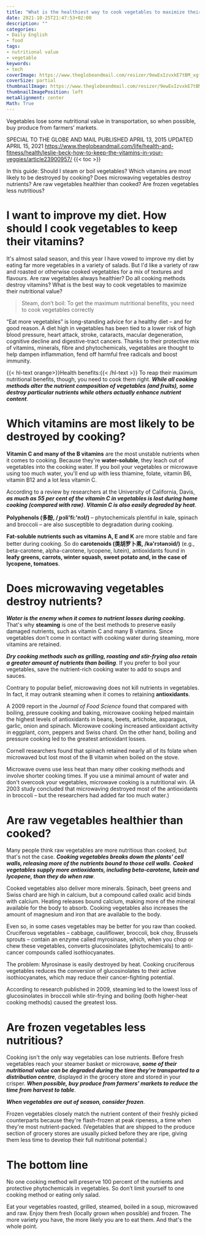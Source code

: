 ```yaml
---
title: "What is the healthiest way to cook vegetables to maximize their nutritional value?"
date: 2021-10-25T21:47:53+02:00
description: ""
categories:
- Daily English
- food
tags:
- nutritional value
- vegetable
keywords:
- tech
coverImage: https://www.theglobeandmail.com/resizer/9ewExIzvxkE7tBM_xgf2g_eZo5M=/1200x0/filters:quality(80):format(webp)/cloudfront-us-east-1.images.arcpublishing.com/tgam/MXE3XZPQIJHF7AJVZ43FAP66U4
coverSize: partial
thumbnailImage: https://www.theglobeandmail.com/resizer/9ewExIzvxkE7tBM_xgf2g_eZo5M=/1200x0/filters:quality(80):format(webp)/cloudfront-us-east-1.images.arcpublishing.com/tgam/MXE3XZPQIJHF7AJVZ43FAP66U4
thumbnailImagePosition: left
metaAlignment: center
Math: True
---
```

Vegetables lose some nutritional value in transportation, so when possible, buy produce from farmers’ markets.
<!--more-->
SPECIAL TO THE GLOBE AND MAIL
PUBLISHED APRIL 13, 2015
UPDATED APRIL 15, 2021
https://www.theglobeandmail.com/life/health-and-fitness/health/leslie-beck-how-to-keep-the-vitamins-in-your-veggies/article23900957/
{{< toc >}}

In this guide: Should I steam or boil vegetables? Which vitamins are most likely to be destroyed by cooking? Does microwaving vegetables destroy nutrients? Are raw vegetables healthier than cooked? Are frozen vegetables less nutritious?

# I want to improve my diet. How should I cook vegetables to keep their vitamins?

It's almost salad season, and this year I have vowed to improve my diet by eating far more vegetables in a variety of salads. But I'd like a variety of raw and roasted or otherwise cooked vegetables for a mix of textures and flavours. Are raw vegetables always healthier? Do all cooking methods destroy vitamins? What is the best way to cook vegetables to maximize their nutritional value?

> Steam, don’t boil: To get the maximum nutritional benefits, you need to cook vegetables correctly

“Eat more vegetables” is long-standing advice for a healthy diet – and for good reason. A diet high in vegetables has been tied to a lower risk of high blood pressure, heart attack, stroke, cataracts, macular degeneration, cognitive decline and digestive-tract cancers. Thanks to their protective mix of vitamins, minerals, fibre and phytochemicals, vegetables are thought to help dampen inflammation, fend off harmful free radicals and boost immunity.

{{< hl-text orange>}}Health benefits:{{< /hl-text >}} To reap their maximum nutritional benefits, though, you need to cook them right. ***While all cooking methods alter the nutrient composition of vegetables (and fruits), some destroy particular nutrients while others actually enhance nutrient content***.

# Which vitamins are most likely to be destroyed by cooking?

**Vitamin C and many of the B vitamins** are the most unstable nutrients when it comes to cooking. Because they're **water-soluble**, they leach out of vegetables into the cooking water. If you boil your vegetables or microwave using too much water, you'll end up with less thiamine, folate, vitamin B6, vitamin B12 and a lot less vitamin C.

According to a review by researchers at the University of California, Davis, ***as much as 55 per cent of the vitamin C in vegetables is lost during home cooking (compared with raw)***. ***Vitamin C is also easily degraded by heat***.

**Polyphenols (多酚, /ˌpɔli'fi:'nɔl/)** – phytochemicals plentiful in kale, spinach and broccoli – are also susceptible to degradation during cooking.

**Fat-soluble nutrients such as vitamins A, E and K** are more stable and fare better during cooking. So do **carotenoids (类胡罗卜素, /kə'rɔtənɔid/)** (e.g., beta-carotene, alpha-carotene, lycopene, lutein), antioxidants found in **leafy greens, carrots, winter squash, sweet potato and, in the case of lycopene, tomatoes**.

# Does microwaving vegetables destroy nutrients?

***Water is the enemy when it comes to nutrient losses during cooking.*** That's why **steaming** is one of the best methods to preserve easily damaged nutrients, such as vitamin C and many B vitamins. Since vegetables don't come in contact with cooking water during steaming, more vitamins are retained.

***Dry cooking methods such as grilling, roasting and stir-frying also retain a greater amount of nutrients than boiling***. If you prefer to boil your vegetables, save the nutrient-rich cooking water to add to soups and sauces.

Contrary to popular belief, microwaving does not kill nutrients in vegetables. In fact, it may outrank steaming when it comes to retaining **antioxidants**.

A 2009 report in the *Journal of Food Science* found that compared with boiling, pressure cooking and baking, microwave cooking helped maintain the highest levels of antioxidants in beans, beets, artichoke, asparagus, garlic, onion and spinach. Microwave cooking increased antioxidant activity in eggplant, corn, peppers and Swiss chard. On the other hand, boiling and pressure cooking led to the greatest antioxidant losses.

Cornell researchers found that spinach retained nearly all of its folate when microwaved but lost most of the B vitamin when boiled on the stove.

Microwave ovens use less heat than many other cooking methods and involve shorter cooking times. If you use a minimal amount of water and don't overcook your vegetables, microwave cooking is a nutritional win. (A 2003 study concluded that microwaving destroyed most of the antioxidants in broccoli – but the researchers had added far too much water.)

# Are raw vegetables healthier than cooked?

Many people think raw vegetables are more nutritious than cooked, but that's not the case. ***Cooking vegetables breaks down the plants' cell walls, releasing more of the nutrients bound to those cell walls***. ***Cooked vegetables supply more antioxidants, including beta-carotene, lutein and lycopene, than they do when raw***.

Cooked vegetables also deliver more minerals. Spinach, beet greens and Swiss chard are high in calcium, but a compound called oxalic acid binds with calcium. Heating releases bound calcium, making more of the mineral available for the body to absorb. Cooking vegetables also increases the amount of magnesium and iron that are available to the body.

Even so, in some cases vegetables may be better for you raw than cooked. Cruciferous vegetables – cabbage, cauliflower, broccoli, bok choy, Brussels sprouts – contain an enzyme called myrosinase, which, when you chop or chew these vegetables, converts glucosinolates (phytochemicals) to anti-cancer compounds called isothiocyanates.

The problem: Myrosinase is easily destroyed by heat. Cooking cruciferous vegetables reduces the conversion of glucosinolates to their active isothiocyanates, which may reduce their cancer-fighting potential.

According to research published in 2009, steaming led to the lowest loss of glucosinolates in broccoli while stir-frying and boiling (both higher-heat cooking methods) caused the greatest loss.

# Are frozen vegetables less nutritious?

Cooking isn't the only way vegetables can lose nutrients. Before fresh vegetables reach your steamer basket or microwave, ***some of their nutritional value can be degraded during the time they're transported to a distribution centre***, displayed in the grocery store and stored in your crisper. ***When possible, buy produce from farmers' markets to reduce the time from harvest to table***.

***When vegetables are out of season, consider frozen***.

Frozen vegetables closely match the nutrient content of their freshly picked counterparts because they're flash-frozen at peak ripeness, a time when they're most nutrient-packed. (Vegetables that are shipped to the produce section of grocery stores are usually picked before they are ripe, giving them less time to develop their full nutritional potential.)

# The bottom line

No one cooking method will preserve 100 percent of the nutrients and protective phytochemicals in vegetables. So don’t limit yourself to one cooking method or eating only salad.

Eat your vegetables roasted, grilled, steamed, boiled in a soup, microwaved and raw. Enjoy them fresh (locally grown when possible) and frozen. The more variety you have, the more likely you are to eat them. And that's the whole point.
